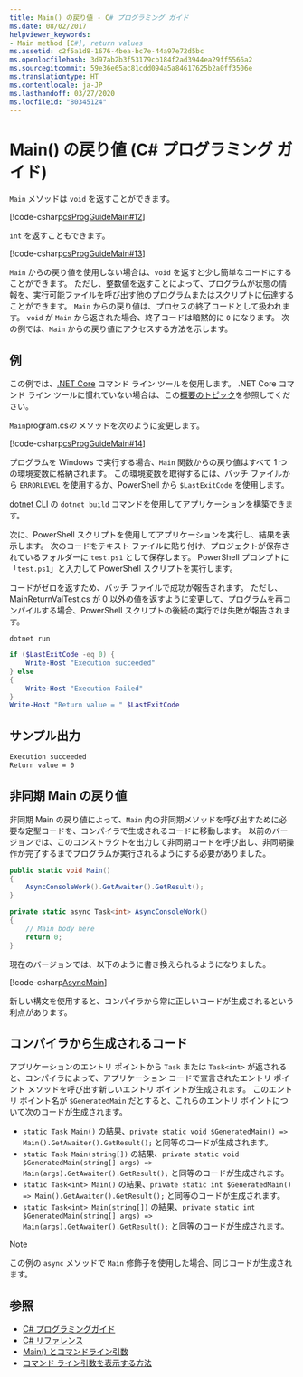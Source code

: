 ```yaml
---
title: Main() の戻り値 - C# プログラミング ガイド
ms.date: 08/02/2017
helpviewer_keywords:
- Main method [C#], return values
ms.assetid: c2f5a1d8-1676-4bea-bc7e-44a97e72d5bc
ms.openlocfilehash: 3d97ab2b3f53179cb184f2ad3944ea29ff5566a2
ms.sourcegitcommit: 59e36e65ac81cdd094a5a84617625b2a0ff3506e
ms.translationtype: HT
ms.contentlocale: ja-JP
ms.lasthandoff: 03/27/2020
ms.locfileid: "80345124"
---
```

# <a name="main-return-values-c-programming-guide"></a>Main() の戻り値 (C# プログラミング ガイド)

`Main` メソッドは `void` を返すことができます。

 [!code-csharp[csProgGuideMain#12](~/samples/snippets/csharp/VS_Snippets_VBCSharp/csProgGuideMain/CS/Class3.cs#12)]

`int` を返すこともできます。

 [!code-csharp[csProgGuideMain#13](~/samples/snippets/csharp/VS_Snippets_VBCSharp/csProgGuideMain/CS/Class3.cs#13)]

`Main` からの戻り値を使用しない場合は、`void` を返すと少し簡単なコードにすることができます。 ただし、整数値を返すことによって、プログラムが状態の情報を、実行可能ファイルを呼び出す他のプログラムまたはスクリプトに伝達することができます。 `Main` からの戻り値は、プロセスの終了コードとして扱われます。 `void` が `Main` から返された場合、終了コードは暗黙的に `0` になります。 次の例では、`Main` からの戻り値にアクセスする方法を示します。

## <a name="example"></a>例

この例では、[.NET Core](../../../core/index.yml) コマンド ライン ツールを使用します。 .NET Core コマンド ライン ツールに慣れていない場合は、この[概要のトピック](../../../core/tutorials/cli-create-console-app.md)を参照してください。

`Main`program.cs*の* メソッドを次のように変更します。

 [!code-csharp[csProgGuideMain#14](~/samples/snippets/csharp/VS_Snippets_VBCSharp/csProgGuideMain/CS/Class3.cs#14)]

プログラムを Windows で実行する場合、`Main` 関数からの戻り値はすべて 1 つの環境変数に格納されます。 この環境変数を取得するには、バッチ ファイルから `ERRORLEVEL` を使用するか、PowerShell から `$LastExitCode` を使用します。

[dotnet CLI](../../../core/tools/dotnet.md) の `dotnet build` コマンドを使用してアプリケーションを構築できます。

次に、PowerShell スクリプトを使用してアプリケーションを実行し、結果を表示します。 次のコードをテキスト ファイルに貼り付け、プロジェクトが保存されているフォルダーに `test.ps1` として保存します。 PowerShell プロンプトに「`test.ps1`」と入力して PowerShell スクリプトを実行します。

コードがゼロを返すため、バッチ ファイルで成功が報告されます。 ただし、MainReturnValTest.cs が 0 以外の値を返すように変更して、プログラムを再コンパイルする場合、PowerShell スクリプトの後続の実行では失敗が報告されます。

```dotnetcli
dotnet run
```

```powershell
if ($LastExitCode -eq 0) {
    Write-Host "Execution succeeded"
} else
{
    Write-Host "Execution Failed"
}
Write-Host "Return value = " $LastExitCode
```

## <a name="sample-output"></a>サンプル出力

```txt
Execution succeeded
Return value = 0
```

## <a name="async-main-return-values"></a>非同期 Main の戻り値

非同期 Main の戻り値によって、`Main` 内の非同期メソッドを呼び出すために必要な定型コードを、コンパイラで生成されるコードに移動します。 以前のバージョンでは、このコンストラクトを出力して非同期コードを呼び出し、非同期操作が完了するまでプログラムが実行されるようにする必要がありました。

```csharp
public static void Main()
{
    AsyncConsoleWork().GetAwaiter().GetResult();
}

private static async Task<int> AsyncConsoleWork()
{
    // Main body here
    return 0;
}
```

現在のバージョンでは、以下のように書き換えられるようになりました。

[!code-csharp[AsyncMain](../../../../samples/snippets/csharp/main-arguments/program.cs#AsyncMain)]

新しい構文を使用すると、コンパイラから常に正しいコードが生成されるという利点があります。

## <a name="compiler-generated-code"></a>コンパイラから生成されるコード

アプリケーションのエントリ ポイントから `Task` または `Task<int>` が返されると、コンパイラによって、アプリケーション コードで宣言されたエントリ ポイント メソッドを呼び出す新しいエントリ ポイントが生成されます。 このエントリ ポイント名が `$GeneratedMain` だとすると、これらのエントリ ポイントについて次のコードが生成されます。

- `static Task Main()` の結果、`private static void $GeneratedMain() => Main().GetAwaiter().GetResult();` と同等のコードが生成されます。
- `static Task Main(string[])` の結果、`private static void $GeneratedMain(string[] args) => Main(args).GetAwaiter().GetResult();` と同等のコードが生成されます。
- `static Task<int> Main()` の結果、`private static int $GeneratedMain() => Main().GetAwaiter().GetResult();` と同等のコードが生成されます。
- `static Task<int> Main(string[])` の結果、`private static int $GeneratedMain(string[] args) => Main(args).GetAwaiter().GetResult();` と同等のコードが生成されます。

> [!NOTE]
>この例の `async` メソッドで `Main` 修飾子を使用した場合、同じコードが生成されます。

## <a name="see-also"></a>参照

- [C# プログラミングガイド](../index.md)
- [C# リファレンス](../index.md)
- [Main() とコマンドライン引数](index.md)
- [コマンド ライン引数を表示する方法](./how-to-display-command-line-arguments.md)

